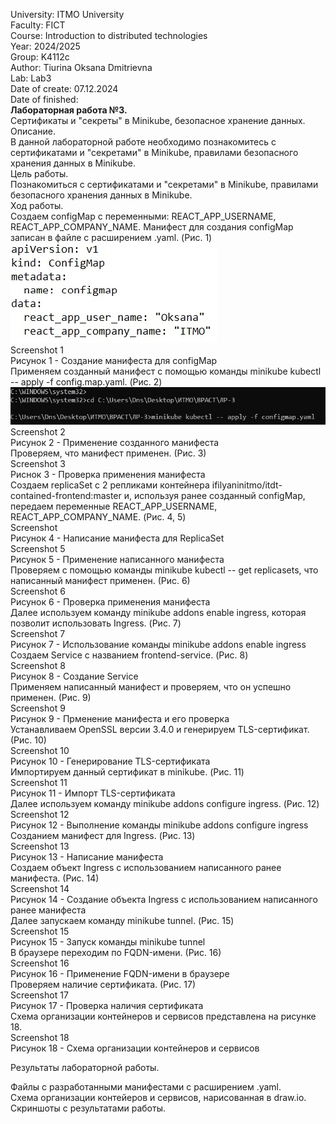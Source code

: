 University: ITMO University  
Faculty: FICT   
Course: Introduction to distributed technologies  
Year: 2024/2025  
Group: K4112c  
Author: Tiurina Oksana Dmitrievna    
Lab: Lab3   
Date of create: 07.12.2024   
Date of finished:   
**Лабораторная работа №3.**     
Сертификаты и "секреты" в Minikube, безопасное хранение данных.      
Описание.        
В данной лабораторной работе необходимо познакомитесь с сертификатами и "секретами" в Minikube, правилами безопасного хранения данных в Minikube.      
Цель работы.       
Познакомиться с сертификатами и "секретами" в Minikube, правилами безопасного хранения данных в Minikube.      
Ход работы.  
Создаем configMap с переменными: REACT_APP_USERNAME, REACT_APP_COMPANY_NAME. Манифест для создания configMap записан в файле с расширением .yaml. (Рис. 1)  
![1](https://github.com/OksanaT888/2024_2025-introduction_to_distributed_technologies-k4112c-tiurina_o_d/blob/main/lab3/picture/1.jpg)           
Screenshot 1      
Рисунок 1 - Создание манифеста для configMap      
Применяем созданный манифест с помощью команды minikube kubectl -- apply -f config.map.yaml. (Рис. 2)   
![2](https://github.com/OksanaT888/2024_2025-introduction_to_distributed_technologies-k4112c-tiurina_o_d/blob/main/lab3/picture/2.jpg)  
Screenshot 2      
Рисунок 2 - Применение созданного манифеста        
Проверяем, что манифест применен. (Рис. 3)  
Screenshot 3  
Риснок 3 - Проверка применения манифеста  
Создаем replicaSet с 2 репликами контейнера ifilyaninitmo/itdt-contained-frontend:master и, используя ранее созданный configMap, передаем переменные REACT_APP_USERNAME, REACT_APP_COMPANY_NAME. (Рис. 4, 5)  
Screenshot   
Рисунок 4 - Написание манифеста для ReplicaSet  
Screenshot 5  
Рисунок 5 - Применение написанного манифеста  
Проверяем с помощью команды minikube kubectl -- get replicasets, что написанный манифест применен. (Рис. 6)   
Screenshot 6  
Рисунок 6 - Проверка применения манифеста   
Далее используем команду minikube addons enable ingress, которая позволит использовать Ingress. (Рис. 7)  
Screenshot 7  
Рисунок 7 - Использование команды minikube addons enable ingress   
Создаем Service с названием frontend-service. (Рис. 8)  
Screenshot 8  
Рисунок 8 - Создание Service   
Применяем написанный манифест и проверяем, что он успешно применен. (Рис. 9)  
Screenshot 9  
Рисунок 9 - Прменение манифеста и его проверка   
Устанавливаем OpenSSL версии 3.4.0 и генерируем TLS-сертификат. (Рис. 10)  
Screenshot 10  
Рисунок 10 - Генерирование TLS-сертификата   
Импортируем данный сертификат в minikube. (Рис. 11)   
Screenshot 11   
Рисунок 11 - Импорт TLS-сертификата  
Далее используем команду minikube addons configure ingress. (Рис. 12)  
Screenshot 12  
Рисунок 12 - Выполнение команды minikube addons configure ingress   
Созданием манифест для Ingress. (Рис. 13)   
Screenshot 13  
Рисунок 13 - Написание манифеста   
Создаем объект Ingress с использованием написанного ранее манифеста. (Рис. 14)   
Screenshot 14  
Рисунок 14 - Создание объекта Ingress с использованием написанного ранее манифеста  
Далее запускаем команду minikube tunnel. (Рис. 15)  
Screenshot 15   
Рисунок 15 - Запуск команды minikube tunnel  
В браузере переходим по FQDN-имени. (Рис. 16)   
Screenshot 16   
Рисунок 16 - Применение FQDN-имени в браузере   
Проверяем наличие сертификата. (Рис. 17)   
Screenshot 17   
Рисунок 17 - Проверка наличия сертификата   
Схема организации контейнеров и сервисов представлена на рисунке 18.   
Screenshot 18   
Рисунок 18 - Схема организации контейнеров и сервисов  
  
Результаты лабораторной работы.  
  
Файлы с разработанными манифестами с расширением .yaml.    
Схема организации контейеров и сервисов, нарисованная в draw.io.   
Скриншоты c результатами работы.  
  

